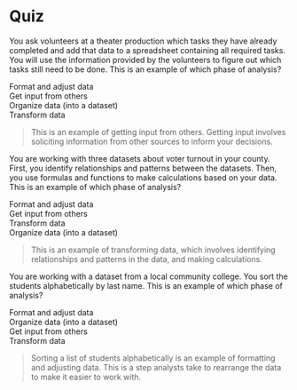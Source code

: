 # Quiz
You ask volunteers at a theater production which tasks they have already completed and add that data to a spreadsheet containing all required tasks. You will use the information provided by the volunteers to figure out which tasks still need to be done. This is an example of which phase of analysis?

Format and adjust data    
Get input from others     
Organize data (into a dataset)    
Transform data    

> This is an example of getting input from others. Getting input involves soliciting information from other sources to inform your decisions.

You are working with three datasets about voter turnout in your county. First, you identify relationships and patterns between the datasets. Then, you use formulas and functions to make calculations based on your data. This is an example of which phase of analysis?

Format and adjust data    
Get input from others     
Transform data    
Organize data (into a dataset)    

> This is an example of transforming data, which involves identifying relationships and patterns in the data, and making calculations.

You are working with a dataset from a local community college. You sort the students alphabetically by last name. This is an example of which phase of analysis?

Format and adjust data    
Organize data (into a dataset)    
Get input from others     
Transform data    

> Sorting a list of students alphabetically is an example of formatting and adjusting data. This is a step analysts take to rearrange the data to make it easier to work with.

